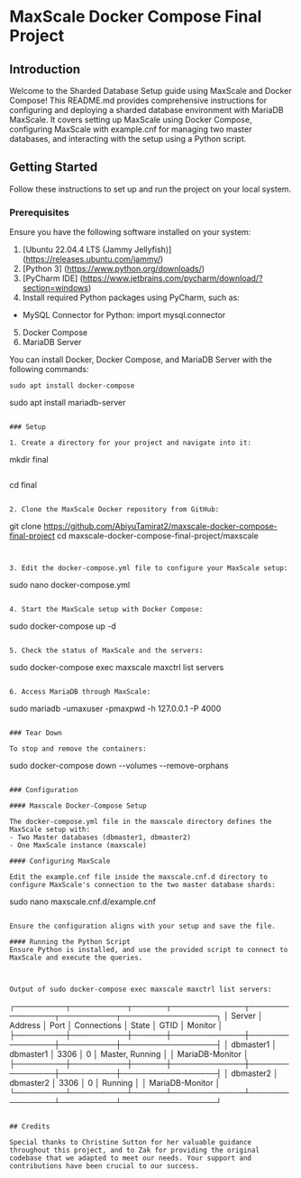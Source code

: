 # MaxScale Docker Compose Final Project

## Introduction

Welcome to the Sharded Database Setup guide using MaxScale and Docker Compose! This README.md provides comprehensive instructions for configuring and deploying a sharded database environment with MariaDB MaxScale. It covers setting up MaxScale using Docker Compose, configuring MaxScale with example.cnf for managing two master databases, and interacting with the setup using a Python script.

## Getting Started

Follow these instructions to set up and run the project on your local system.

### Prerequisites

Ensure you have the following software installed on your system:

1. [Ubuntu 22.04.4 LTS (Jammy Jellyfish)] (https://releases.ubuntu.com/jammy/)
2. [Python 3] (https://www.python.org/downloads/)
3. [PyCharm IDE] (https://www.jetbrains.com/pycharm/download/?section=windows)
4. Install required Python packages using PyCharm, such as:
 - MySQL Connector for Python: import mysql.connector
5. Docker Compose
6. MariaDB Server

You can install Docker, Docker Compose, and MariaDB Server with the following commands:

```
sudo apt install docker-compose
```
sudo apt install mariadb-server
```

### Setup

1. Create a directory for your project and navigate into it:

```
mkdir final
```
```
cd final
```

2. Clone the MaxScale Docker repository from GitHub:

```
git clone https://github.com/AbiyuTamirat2/maxscale-docker-compose-final-project
cd maxscale-docker-compose-final-project/maxscale
```


3. Edit the docker-compose.yml file to configure your MaxScale setup:
```
sudo nano docker-compose.yml
```

4. Start the MaxScale setup with Docker Compose:
```
sudo docker-compose up -d
```

5. Check the status of MaxScale and the servers:
```
sudo docker-compose exec maxscale maxctrl list servers
```

6. Access MariaDB through MaxScale:
```
sudo mariadb -umaxuser -pmaxpwd -h 127.0.0.1 -P 4000
```

### Tear Down

To stop and remove the containers:
```
sudo docker-compose down --volumes --remove-orphans
```

### Configuration

#### Maxscale Docker-Compose Setup

The docker-compose.yml file in the maxscale directory defines the MaxScale setup with:
- Two Master databases (dbmaster1, dbmaster2)
- One MaxScale instance (maxscale)

#### Configuring MaxScale

Edit the example.cnf file inside the maxscale.cnf.d directory to configure MaxScale's connection to the two master database shards:
```
sudo nano maxscale.cnf.d/example.cnf
```

Ensure the configuration aligns with your setup and save the file.

#### Running the Python Script
Ensure Python is installed, and use the provided script to connect to MaxScale and execute the queries.



Output of sudo docker-compose exec maxscale maxctrl list servers:

```
┌─────────┬──────────┬──────┬─────────────┬───────────────┬──────────┬─────────────────┐
│ Server     │ Address     │ Port   │ Connections 	   │ State             │ GTID        │ Monitor              │
├─────────┼──────────┼──────┼─────────────┼───────────────┼──────────┼─────────────────┤
│ dbmaster1  │ dbmaster1   │ 3306   │ 0              │ Master, Running    │             │ MariaDB-Monitor    	 │
├─────────┼──────────┼──────┼─────────────┼───────────────┼──────────┼─────────────────┤
│ dbmaster2  │ dbmaster2  │ 3306    │ 0              │ Running            │             │ MariaDB-Monitor      │
└─────────┴──────────┴──────┴─────────────┴───────────────┴──────────┴─────────────────┘
```

## Credits

Special thanks to Christine Sutton for her valuable guidance throughout this project, and to Zak for providing the original codebase that we adapted to meet our needs. Your support and contributions have been crucial to our success.